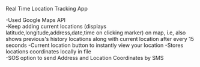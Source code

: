 Real Time Location Tracking App

-Used Google Maps API  
-Keep adding current locations (displays latitude,longitude,address,date,time on clicking marker) on map, i.e, also shows previous's history locations along with current location after every 15 seconds
-Current location button to instantly view your location
-Stores locations coordinates locally in file  
-SOS option to send Address and Location Coordinates by SMS  
